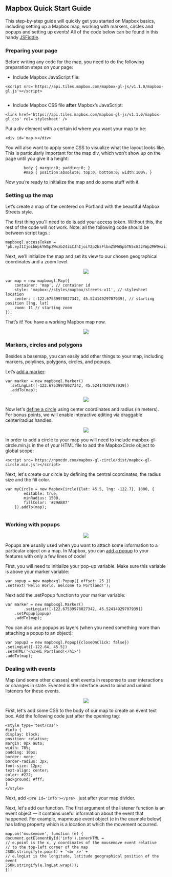## Mapbox Quick Start Guide

This step-by-step guide will quickly get you started on Mapbox basics, including setting up a Mapbox map, working with markers, circles and popups and setting up events! All of the code below can be found in this handy [JSFiddle](https://jsfiddle.net/mjdanielson/6wyp3xbf/).

### Preparing your page

Before writing any code for the map, you need to do the following preparation steps on your page:

* Include Mapbox JavaScript file:

```
<script src='https://api.tiles.mapbox.com/mapbox-gl-js/v1.1.0/mapbox-gl.js'></script>
    
```

* Include Mapbox CSS file __after__ Mapbox’s JavaScript:

```
<link href='https://api.tiles.mapbox.com/mapbox-gl-js/v1.1.0/mapbox-gl.css' rel='stylesheet' />
```

Put a div element with a certain id where you want your map to be:

```
<div id='map'></div>

```

You will also want to apply some CSS to visualize what the layout looks like. This is particularly important for the map div, which won't show up on the page until you give it a height:

```
        body { margin:0; padding:0; }
        #map { position:absolute; top:0; bottom:0; width:100%; }
```

Now you’re ready to initialize the map and do some stuff with it.

### Setting up the map

Let’s create a map of the centered on Portland with the beautiful Mapbox Streets style. 

The first thing you'll need to do is add your access token. Without this, the rest of the code will not work. Note: all the following code should be between script tags.:

```
mapboxgl.accessToken = 'pk.eyJ1IjoibWpkYW5pZWxzb24iLCJhIjoiY2p2bzFlbnZ5MW5pbTN5cGJ2YWp2MW9vaiJ9.kAaZq3iyJwvrMLK7XDs_qw';
```

Next, we’ll initialize the map and set its view to our chosen geographical coordinates and a zoom level.

<p align="center">
    <img src= "https://github.com/mjdanielson/University-of-Oregon/blob/master/Labs/Mapbox-Quick-Start/Images/01_Portland.png">
  </p>

```
var map = new mapboxgl.Map({
    container: 'map', // container id
    style: 'mapbox://styles/mapbox/streets-v11', // stylesheet location
    center: [-122.67539978027342, 45.52414929707939], // starting position [lng, lat] 
    zoom: 11 // starting zoom 
});
```

That’s it! You have a working Mapbox map now.

<p align = "center">
<img src = "https://media.giphy.com/media/xT0xezQGU5xCDJuCPe/giphy.gif">
</p>

### Markers, circles and polygons 

Besides a basemap, you can easily add other things to your map, including markers, polylines, polygons, circles, and popups.

Let’s [add a marker](https://docs.mapbox.com/mapbox-gl-js/api/#marker):

```
var marker = new mapboxgl.Marker()
  .setLngLat([-122.67539978027342, 45.52414929707939])
  .addTo(map);
```

<p align = "center">
    <img src="https://github.com/mjdanielson/University-of-Oregon/blob/master/Labs/Mapbox-Quick-Start/Images/Portland_Marker.png">
 </p>

Now let's [define a circle](https://www.npmjs.com/package/mapbox-gl-circle) using center coordinates and radius (in meters). For bonus points, we will enable interactive editing via draggable center/radius handles. 

<p align="center">
    <img src="https://github.com/mjdanielson/University-of-Oregon/blob/master/Labs/Mapbox-Quick-Start/Images/Circle.gif">
 </p>

In order to add a circle to your map you will need to include mapbox-gl-circle.min.js in the <head> of your HTML file to add the MapboxCircle object to global scope:

```
<script src='https://npmcdn.com/mapbox-gl-circle/dist/mapbox-gl-circle.min.js'></script>
```

Next, let's create our circle by defining the central coordinates, the radius size and the fill color. 

```
var myCircle = new MapboxCircle({lat: 45.5, lng: -122.7}, 1000, {
        editable: true,
        minRadius: 1500,
        fillColor: '#29AB87'
    }).addTo(map);
    
```

### Working with popups

<p align = "center">
	<img src ="https://github.com/mjdanielson/University-of-Oregon/blob/master/Labs/Mapbox-Quick-Start/Images/Popup.png">
</p>

Popups are usually used when you want to attach some information to a particular object on a map. In Mapbox, you can [add a popup](https://docs.mapbox.com/mapbox-gl-js/api/#popup) to your features with only a few lines of code! 

First, you will need to initialize your pop-up variable. Make sure this variable is above your marker variable: 

```
var popup = new mapboxgl.Popup({ offset: 25 })
.setText('Hello World. Welcome to Portland!');
```

Next add the .setPopup function to your marker variable:

```
var marker = new mapboxgl.Marker()
		.setLngLat([-122.67539978027342, 45.52414929707939])
    .setPopup(popup)
    .addTo(map);
```

You can also use popups as layers (when you need something more than attaching a popup to an object):


```
var popup2 = new mapboxgl.Popup({closeOnClick: false})
.setLngLat([-122.64, 45.5])
.setHTML('<h1>Hi Portland!</h1>')
.addTo(map);
```

### Dealing with events

Map (and some other classes) emit events in response to user interactions or changes in state. Evented is the interface used to bind and unbind listeners for these events.

<p align = "center">
<img src="https://github.com/mjdanielson/University-of-Oregon/blob/master/Labs/Mapbox-Quick-Start/Images/event.gif">
	</p>

First, let's add some CSS to the body of our map to create an event text box. Add the following code just after the opening <body> tag: 

```
<style type='text/css'>
#info {
display: block;
position: relative;
margin: 0px auto;
width: 70%;
padding: 10px;
border: none;
border-radius: 3px;
font-size: 12px;
text-align: center;
color: #222;
background: #fff;
}
</style>
```

Next, add ```<pre id='info'></pre> ``` just after your map divider. 

Next, let's add our function. The first argument of the listener function is an event object — it contains useful information about the event that happened. For example, mapmouse event object (e in the example below) has latlng property which is a location at which the movement occurred.

```
map.on('mousemove', function (e) {
document.getElementById('info').innerHTML =
// e.point is the x, y coordinates of the mousemove event relative
// to the top-left corner of the map
JSON.stringify(e.point) + '<br />' +
// e.lngLat is the longitude, latitude geographical position of the event
JSON.stringify(e.lngLat.wrap());
});
```
